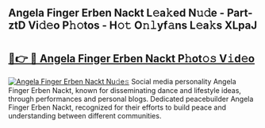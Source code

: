 ## Angela Finger Erben Nackt L𝚎a𝚔ed N𝚞𝚍e - Part-ztD Vi𝚍𝚎o P𝚑𝚘tos - H𝚘𝚝 O𝚗𝚕yf𝚊ns L𝚎a𝚔s XLpaJ

# <h2><a href="http://kf07gy.oniu.top/?m=Angela+Finger+Erben+Nackt">🔗👉 🔴 Angela Finger Erben Nackt P𝚑ot𝚘𝚜 V𝚒d𝚎o</a></h2>

[![Angela Finger Erben Nackt Nu𝚍e𝚜](https://i.imgur.com/0qMVB7G.gif)](http://kf07gy.oniu.top/?m=Angela+Finger+Erben+Nackt)
Social media personality Angela Finger Erben Nackt, known for disseminating dance and lifestyle ideas, through performances and personal blogs. Dedicated peacebuilder Angela Finger Erben Nackt, recognized for their efforts to build peace and understanding between different communities.  
